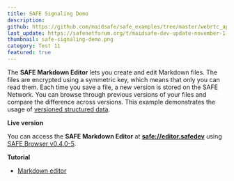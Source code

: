 ```yaml
---
title: SAFE Signaling Demo
description:
github: https://github.com/maidsafe/safe_examples/tree/master/webrtc_app
last_update: https://safenetforum.org/t/maidsafe-dev-update-november-1-2016/11672
thumbnail: safe-signaling-demo.png
category: Test 11
featured: true
---
```


The **SAFE Markdown Editor** lets you create and edit Markdown files. The files are encrypted using a symmetric key, which means that only you can read them. Each time you save a file, a new version is stored on the SAFE Network. You can browse through previous versions of your files and compare the difference across versions. This example demonstrates the usage of [versioned structured data](https://api.safedev.org/low-level-api/structured-data/).

**Live version**

You can access the **SAFE Markdown Editor** at **[safe://editor.safedev](safe://editor.safedev)** using [SAFE Browser v0.4.0-5](https://github.com/joshuef/beaker/releases/tag/v0.4.0-5).

**Tutorial**

- [Markdown editor](https://tutorials.safedev.org/markdown-editor/)
